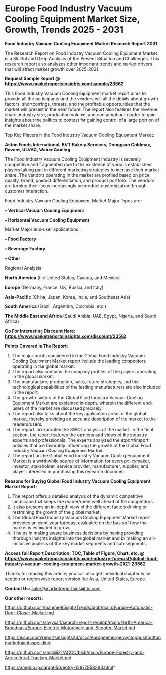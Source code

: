 # Europe Food Industry Vacuum Cooling Equipment Market Size, Growth, Trends 2025 - 2031

<strong>Food Industry Vacuum Cooling Equipment Market Research Report 2031</strong>

The Research Report on Food Industry Vacuum Cooling Equipment Market is a Skillful and Deep Analysis of the Present Situation and Challenges. This research report also analyzes other important trends and market drivers that will affect market growth over 2025-2031.

<strong>Request Sample Report @ <a href=https://www.marketreportsinsights.com/sample/23562>https://www.marketreportsinsights.com/sample/23562</a></strong>

This Food Industry Vacuum Cooling Equipment market report aims to provide all the participants and the vendors will all the details about growth factors, shortcomings, threats, and the profitable opportunities that the market will present in the near future. The report also features the revenue share, industry size, production volume, and consumption in order to gain insights about the politics to contest for gaining control of a large portion of the market share.

Top Key Players in the Food Industry Vacuum Cooling Equipment Market:

<strong>Aston Foods International, BVT Bakery Services, Dongguan Coldmax, Revent, ULVAC, Weber Cooling</strong>

The Food Industry Vacuum Cooling Equipment Industry is severely competitive and fragmented due to the existence of various established players taking part in different marketing strategies to increase their market share. The vendors operating in the market are profiled based on price, quality, brand, product differentiation, and product portfolio. The vendors are turning their focus increasingly on product customization through customer interaction.

Food Industry Vacuum Cooling Equipment Market Major Types are:

<strong>• Vertical Vacuum Cooling Equipment

• Horizontal Vacuum Cooling Equipment</strong>

Market Major end-user applications :

<strong>• Food Factory

• Beverage Factory

• Other</strong>

Regional Analysis

</u><strong><b>North America</b></strong> (the United States, Canada, and Mexico)

<strong><b>Europe </b></strong>(Germany, France, UK, Russia, and Italy)

<strong><b>Asia-Pacific</b></strong> (China, Japan, Korea, India, and Southeast Asia)

<strong><b>South America</b></strong> (Brazil, Argentina, Colombia, etc.)

<strong><b>The Middle East and Africa</b></strong> (Saudi Arabia, UAE, Egypt, Nigeria, and South Africa)

<strong>Go For Interesting Discount Here: <a href=https://www.marketreportsinsights.com/discount/23562>https://www.marketreportsinsights.com/discount/23562</a></strong>

<strong>Points Covered in The Report:</strong>
<ol>
  <li>The major points considered in the Global Food Industry Vacuum Cooling Equipment Market report include the leading competitors operating in the global market.</li>
  <li>The report also contains the company profiles of the players operating in the global market.</li>
  <li>The manufacture, production, sales, future strategies, and the technological capabilities of the leading manufacturers are also included in the report.</li>
  <li>The growth factors of the Global Food Industry Vacuum Cooling Equipment Market are explained in-depth, wherein the different end-users of the market are discussed precisely.</li>
  <li>The report also talks about the key application areas of the global market, thereby providing an accurate description of the market to the readers/users.</li>
  <li>The report incorporates the SWOT analysis of the market. In the final section, the report features the opinions and views of the industry experts and professionals. The experts analyzed the export/import policies that are favorably influencing the growth of the Global Food Industry Vacuum Cooling Equipment Market.</li>
  <li>The report on the Global Food Industry Vacuum Cooling Equipment Market is a worthwhile source of information for every policymaker, investor, stakeholder, service provider, manufacturer, supplier, and player interested in purchasing this research document.</li>
</ol>
<strong>Reasons for Buying Global Food Industry Vacuum Cooling Equipment Market Report:</strong>

<ol>
  <li>The report offers a detailed analysis of the dynamic competitive landscape that keeps the reader/client well ahead of the competitors.</li>
  <li>It also presents an in-depth view of the different factors driving or restraining the growth of the global market.</li>
  <li>The Global Food Industry Vacuum Cooling Equipment Market report provides an eight-year forecast evaluated on the basis of how the market is estimated to grow.</li>
  <li>It helps in making aware business decisions by having providing thorough insights insights into the global market and by making an all-inclusive analysis of the key market segments and sub-segments.</li>
</ol>
<strong>Access full Report Description, TOC, Table of Figure, Chart, etc. @ <a href=https://www.marketreportsinsights.com/industry-forecast/global-food-industry-vacuum-cooling-equipment-market-growth-2021-23562>https://www.marketreportsinsights.com/industry-forecast/global-food-industry-vacuum-cooling-equipment-market-growth-2021-23562</a></strong>


Thanks for reading this article; you can also get individual chapter wise section or region wise report version like Asia, United States, Europe.

<strong>Contact Us:</strong>
sales@marketreportsinsights.com

<strong>Our other reports:</strong>

<a href=https://github.com/manmeet5sigh/Trends/blob/main/Europe-Automatic-Door-Closer-Market.md>https://github.com/manmeet5sigh/Trends/blob/main/Europe-Automatic-Door-Closer-Market.md</a>

<a href=https://github.com/sayysaif/search-report-re/blob/main/North-America-Broadcast/Europe-Electric-Motorcycle-and-Scooter-Market.md>https://github.com/sayysaif/search-report-re/blob/main/North-America-Broadcast/Europe-Electric-Motorcycle-and-Scooter-Market.md</a>

<a href=https://issuu.com/reportsinsights24/docs/europeemergencystoppushbuttonmarketgiantsspendingi>https://issuu.com/reportsinsights24/docs/europeemergencystoppushbuttonmarketgiantsspendingi</a>

<a href=https://github.com/anjaliiii21/ACCC/blob/main/Europe-Forestry-and-Agricultural-Tractors-Market.md>https://github.com/anjaliiii21/ACCC/blob/main/Europe-Forestry-and-Agricultural-Tractors-Market.md</a>

<a href=https://ameblo.jp/cargo656/entry-12887958283.html>https://ameblo.jp/cargo656/entry-12887958283.html</a>"
